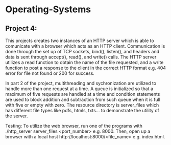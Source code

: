 # Operating-Systems
## Project 4:
This projects creates two instances of an HTTP server which is able to comunicate with a browser which acts as an HTTP client. Communication is done through the set up of TCP sockets, bind(), listen(), and headers and data is sent through accept(), read(), and write() calls. The HTTP server utilizes a read function to obtain the name of the file requested, and a write function to post a response to the client in the correct HTTP format e.g. 404 error for file not found or 200 for success.

In part 2 of the project, multithreading and sychronization are utilized to handle more than one request at a time. A queue is initialized so that a maximum of five requests are handled at a time and condition statements are used to block addition and subtraction from such queue when it is full with five or empty with zero. The resource directory is server_files which has different file types like pdfs, htmls, txts... to demonstrate the utility of the server. 

Testing: To utilize the web browser, run one of the programs with ./http_server server_files <port_number> e.g. 8000. Then, open up a browser with a local host http://localhost:8000/<file_name> e.g. index.html. 
